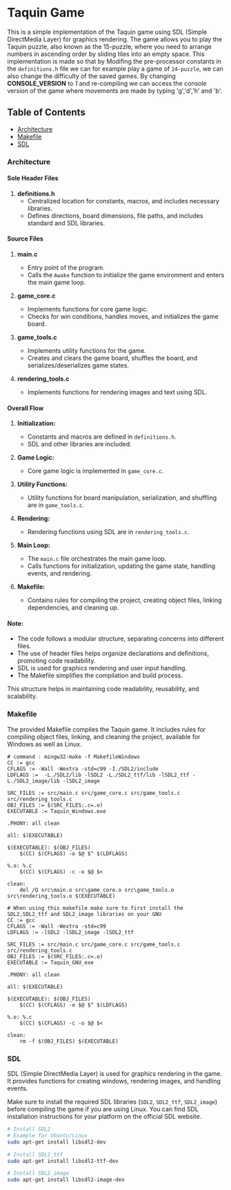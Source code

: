 # Taquin Game

This is a simple implementation of the Taquin game using SDL (Simple DirectMedia Layer) for graphics rendering. The game allows you to play the Taquin puzzle, also known as the 15-puzzle, where you need to arrange numbers in ascending order by sliding tiles into an empty space. This implementation is made so that by Modifing the pre-processor constants in the `definitions.h` file we can for example play a game of `24-puzzle`, we can also change the difficulty of the saved games. By changing **CONSOLE_VERSION** to *1* and re-compiling we can access the console version of the game where movements are made by typing 'g','d','h' and 'b'.

## Table of Contents
- [Architecture](#architecture)
- [Makefile](#makefile)
- [SDL](#sdl)

### Architecture

#### Sole Header Files

1. **definitions.h**
   - Centralized location for constants, macros, and includes necessary libraries.
   - Defines directions, board dimensions, file paths, and includes standard and SDL libraries.

#### Source Files

1. **main.c**
   - Entry point of the program.
   - Calls the `Awake` function to initialize the game environment and enters the main game loop.

2. **game_core.c**
   - Implements functions for core game logic.
   - Checks for win conditions, handles moves, and initializes the game board.

3. **game_tools.c**
   - Implements utility functions for the game.
   - Creates and clears the game board, shuffles the board, and serializes/deserializes game states.

4. **rendering_tools.c**
   - Implements functions for rendering images and text using SDL.


#### Overall Flow

1. **Initialization:**
   - Constants and macros are defined in `definitions.h`.
   - SDL and other libraries are included.

2. **Game Logic:**
   - Core game logic is implemented in `game_core.c`.

3. **Utility Functions:**
   - Utility functions for board manipulation, serialization, and shuffling are in `game_tools.c`.

4. **Rendering:**
   - Rendering functions using SDL are in `rendering_tools.c`.

5. **Main Loop:**
   - The `main.c` file orchestrates the main game loop.
   - Calls functions for initialization, updating the game state, handling events, and rendering.

6. **Makefile:**
   - Contains rules for compiling the project, creating object files, linking dependencies, and cleaning up.

#### Note:

- The code follows a modular structure, separating concerns into different files.
- The use of header files helps organize declarations and definitions, promoting code readability.
- SDL is used for graphics rendering and user input handling.
- The Makefile simplifies the compilation and build process.

This structure helps in maintaining code readability, reusability, and scalability.

### Makefile

The provided Makefile compiles the Taquin game. It includes rules for compiling object files, linking, and cleaning the project, available for Windows as well as Linux.

```make WINDOWS
# command : mingw32-make -f MakefileWindows
CC := gcc
CFLAGS := -Wall -Wextra -std=c99 -I./SDL2/include 
LDFLAGS :=  -L./SDL2/lib -lSDL2 -L./SDL2_ttf/lib -lSDL2_ttf -L./SDL2_image/lib -lSDL2_image

SRC_FILES := src/main.c src/game_core.c src/game_tools.c src/rendering_tools.c
OBJ_FILES := $(SRC_FILES:.c=.o)
EXECUTABLE := Taquin_Windows.exe

.PHONY: all clean

all: $(EXECUTABLE)

$(EXECUTABLE): $(OBJ_FILES)
	$(CC) $(CFLAGS) -o $@ $^ $(LDFLAGS)

%.o: %.c
	$(CC) $(CFLAGS) -c -o $@ $<

clean:
	del /Q src\main.o src\game_core.o src\game_tools.o src\rendering_tools.o $(EXECUTABLE)
```

```make LINUX
# When using this makefile make sure to first install the SDL2,SDL2_ttf and SDL2_image libraries on your GNU
CC := gcc
CFLAGS := -Wall -Wextra -std=c99
LDFLAGS := -lSDL2 -lSDL2_image -lSDL2_ttf

SRC_FILES := src/main.c src/game_core.c src/game_tools.c src/rendering_tools.c
OBJ_FILES := $(SRC_FILES:.c=.o)
EXECUTABLE := Taquin_GNU_exe

.PHONY: all clean

all: $(EXECUTABLE)

$(EXECUTABLE): $(OBJ_FILES)
	$(CC) $(CFLAGS) -o $@ $^ $(LDFLAGS)

%.o: %.c
	$(CC) $(CFLAGS) -c -o $@ $<

clean:
	rm -f $(OBJ_FILES) $(EXECUTABLE)
```


### SDL

SDL (Simple DirectMedia Layer) is used for graphics rendering in the game. It provides functions for creating windows, rendering images, and handling events.

Make sure to install the required SDL libraries (`SDL2`, `SDL2_ttf`, `SDL2_image`) before compiling the game if you are using Linux. You can find SDL installation instructions for your platform on the official SDL website.

```bash
# Install SDL2
# Example for Ubuntu/Linux
sudo apt-get install libsdl2-dev

# Install SDL2_ttf
sudo apt-get install libsdl2-ttf-dev

# Install SDL2_image
sudo apt-get install libsdl2-image-dev
```